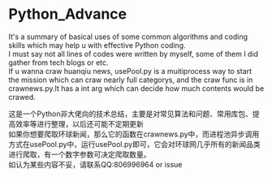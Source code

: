 # Python_Advance
It's a summary of  basical uses of  some common algorithms and coding skills which may help u with effective Python coding.  
I must say not all lines of codes were written by myself, some of them I did gather from tech blogs or etc.   
If u wanna craw huanqiu news, usePool.py is a muitiprocess way to start the mission which can craw nearly full categorys, and the craw func is in crawnews.py.It has a int arg which can decide how much contents would be crawed.


这是一个Python非大佬向的技术总结，主要是对常见算法和问题、常用库包、提高效率等进行整理，以后还可能不定期更新    
如果你想要爬取环球新闻，那么它的函数在crawnews.py中，而进程池异步调用方式在usePool.py中，运行usePool.py即可，它会对环球网几乎所有的新闻品类进行爬取，有一个数字参数可决定爬取数量。  
如认为某些内容不妥，请联系QQ:806996964 or issue  
